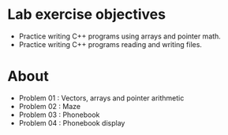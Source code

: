 # Lab exercise objectives
* Practice writing C++ programs using arrays and pointer math.
* Practice writing C++ programs reading and writing files.

# About
* Problem 01 : Vectors, arrays and pointer arithmetic
* Problem 02 : Maze
* Problem 03 : Phonebook
* Problem 04 : Phonebook display